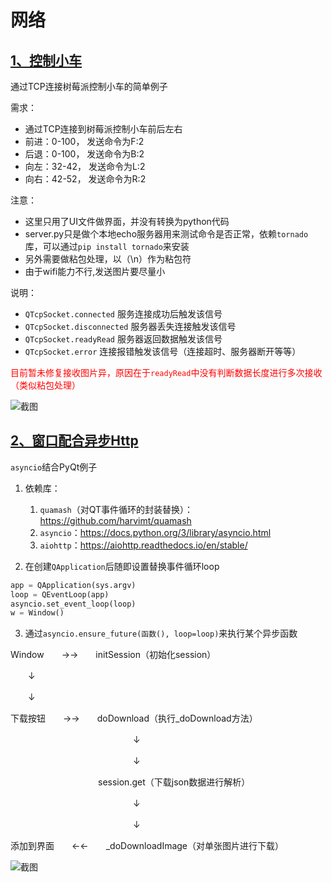 # 网络

## [1、控制小车](控制小车/)

通过TCP连接树莓派控制小车的简单例子

需求：

- 通过TCP连接到树莓派控制小车前后左右
- 前进：0-100， 发送命令为F:2
- 后退：0-100， 发送命令为B:2
- 向左：32-42， 发送命令为L:2
- 向右：42-52， 发送命令为R:2

注意：

- 这里只用了UI文件做界面，并没有转换为python代码
- server.py只是做个本地echo服务器用来测试命令是否正常，依赖`tornado`库，可以通过`pip install tornado`来安装
- 另外需要做粘包处理，以（\n）作为粘包符
- 由于wifi能力不行,发送图片要尽量小

说明：

- `QTcpSocket.connected`    服务连接成功后触发该信号
- `QTcpSocket.disconnected` 服务器丢失连接触发该信号
- `QTcpSocket.readyRead`    服务器返回数据触发该信号
- `QTcpSocket.error`        连接报错触发该信号（连接超时、服务器断开等等）

<font color="red">目前暂未修复接收图片异，原因在于`readyRead`中没有判断数据长度进行多次接收（类似粘包处理）</font>

![截图](控制小车/ScreenShot/控制小车.png)

## [2、窗口配合异步Http](窗口配合异步Http/)

`asyncio`结合PyQt例子

1. 依赖库：
    1. `quamash`（对QT事件循环的封装替换）：<https://github.com/harvimt/quamash>
    2. `asyncio`：<https://docs.python.org/3/library/asyncio.html>
    3. `aiohttp`：<https://aiohttp.readthedocs.io/en/stable/>

2. 在创建`QApplication`后随即设置替换事件循环loop

```python
app = QApplication(sys.argv)
loop = QEventLoop(app)
asyncio.set_event_loop(loop)
w = Window()
```

3. 通过`asyncio.ensure_future(函数(), loop=loop)`来执行某个异步函数

Window　　→→　　initSession（初始化session）

　　↓

　　↓

下载按钮　　→→　　doDownload（执行_doDownload方法）

　　　　　　　　　　　　　　↓

　　　　　　　　　　　　　　↓

　　　　　　　　　　session.get（下载json数据进行解析）

　　　　　　　　　　　　　　↓

　　　　　　　　　　　　　　↓

添加到界面　　←←　　_doDownloadImage（对单张图片进行下载）

![截图](窗口配合异步Http/ScreenShot/窗口配合异步Http.gif)
